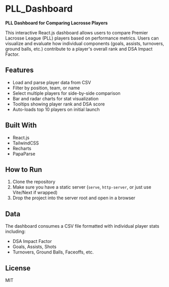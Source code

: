 # PLL_Dashboard

**PLL Dashboard for Comparing Lacrosse Players**

This interactive React.js dashboard allows users to compare Premier Lacrosse League (PLL) players based on performance metrics. Users can visualize and evaluate how individual components (goals, assists, turnovers, ground balls, etc.) contribute to a player's overall rank and DSA Impact Factor.

## Features

- Load and parse player data from CSV
- Filter by position, team, or name
- Select multiple players for side-by-side comparison
- Bar and radar charts for stat visualization
- Tooltips showing player rank and DSA score
- Auto-loads top 10 players on initial launch

## Built With

- React.js
- TailwindCSS
- Recharts
- PapaParse

## How to Run

1. Clone the repository
2. Make sure you have a static server (`serve`, `http-server`, or just use Vite/Next if wrapped)
3. Drop the project into the server root and open in a browser

## Data

The dashboard consumes a CSV file formatted with individual player stats including:
- DSA Impact Factor
- Goals, Assists, Shots
- Turnovers, Ground Balls, Faceoffs, etc.

## License

MIT
